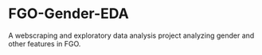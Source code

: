 # FGO-Gender-EDA
A webscraping and exploratory data analysis project analyzing gender and other features in FGO.
